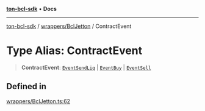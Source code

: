 [**ton-bcl-sdk**](../../../README.md) • **Docs**

***

[ton-bcl-sdk](../../../README.md) / [wrappers/BclJetton](../README.md) / ContractEvent

# Type Alias: ContractEvent

> **ContractEvent**: [`EventSendLiq`](EventSendLiq.md) \| [`EventBuy`](EventBuy.md) \| [`EventSell`](EventSell.md)

## Defined in

[wrappers/BclJetton.ts:62](https://github.com/ton-fun-tech/ton-bcl-sdk/blob/409085fd00df7301399c36c4c1a47414008814a9/src/wrappers/BclJetton.ts#L62)
